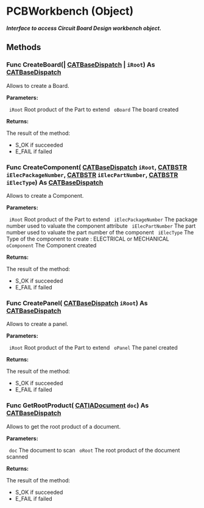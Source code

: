 # PCBWorkbench (Object)

**_Interface to access Circuit Board Design workbench object._**

## Methods

### Func **CreateBoard**(| [CATBaseDispatch](../System/interface_CATBaseDispatch_45333.md) | `iRoot`) As [CATBaseDispatch](../System/interface_CATBaseDispatch_45333.md)

   Allows to create a Board.

**Parameters:**

` iRoot`      Root product of the Part to extend
` oBoard`      The board created

**Returns:**

The result of the method:
  * S_OK if succeeded
  * E_FAIL if failed

### Func **CreateComponent**( [CATBaseDispatch](../System/interface_CATBaseDispatch_45333.md)  `iRoot`,  [CATBSTR](../System/typedef_CATBSTR_8129.md)  `iElecPackageNumber`,  [CATBSTR](../System/typedef_CATBSTR_8129.md)  `iElecPartNumber`,  [CATBSTR](../System/typedef_CATBSTR_8129.md)  `iElecType`) As [CATBaseDispatch](../System/interface_CATBaseDispatch_45333.md)

   Allows to create a Component.

**Parameters:**

` iRoot`      Root product of the Part to extend
` iElecPackageNumber`      The package number used to valuate the component attribute
` iElecPartNumber`      The part number used to valuate the part number of the component
` iElecType`      The Type of the component to create : ELECTRICAL or MECHANICAL
` oComponent`      The Component created

**Returns:**

The result of the method:
  * S_OK if succeeded
  * E_FAIL if failed

### Func **CreatePanel**( [CATBaseDispatch](../System/interface_CATBaseDispatch_45333.md)  `iRoot`) As [CATBaseDispatch](../System/interface_CATBaseDispatch_45333.md)

   Allows to create a panel.

**Parameters:**

` iRoot`      Root product of the Part to extend
` oPanel`      The panel created

**Returns:**

The result of the method:
  * S_OK if succeeded
  * E_FAIL if failed

### Func **GetRootProduct**( [CATIADocument](../InfInterfaces/interface_Document_14456.md)  `doc`) As [CATBaseDispatch](../System/interface_CATBaseDispatch_45333.md)

   Allows to get the root product of a document.

**Parameters:**

` doc`      The document to scan
` oRoot`      The root product of the document scanned

**Returns:**

The result of the method:
  * S_OK if succeeded
  * E_FAIL if failed